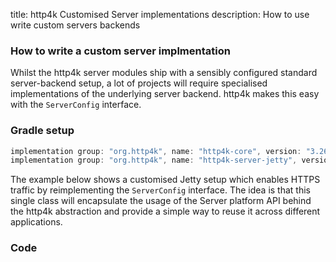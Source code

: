 title: http4k Customised Server implementations
description: How to use write custom servers backends

### How to write a custom server implmentation

Whilst the http4k server modules ship with a sensibly configured standard server-backend setup, a lot of projects will require specialised implementations of the underlying server backend. http4k makes this easy with the `ServerConfig` interface.

### Gradle setup

```groovy
implementation group: "org.http4k", name: "http4k-core", version: "3.264.0"
implementation group: "org.http4k", name: "http4k-server-jetty", version: "3.264.0"
```

The example below shows a customised Jetty setup which enables HTTPS traffic by reimplementing the `ServerConfig` interface. The idea is that this single class will encapsulate the usage of the Server platform API behind the http4k abstraction and provide a simple way to reuse it across different applications.

### Code [<img class="octocat"/>](https://github.com/http4k/http4k/blob/master/src/docs/cookbook/customised_servers/example.kt)

<script src="https://gist-it.appspot.com/https://github.com/http4k/http4k/blob/master/src/docs/cookbook/customised_servers/example.kt"></script>

